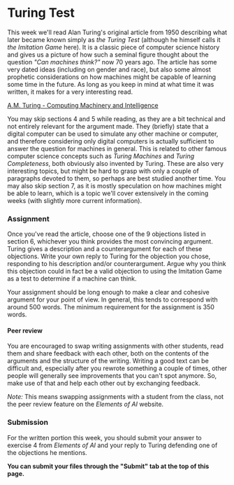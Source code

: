 
# Turing Test

This week we'll read Alan Turing's original article from 1950 describing what
later became known simply as *the Turing Test* (although he himself calls it
*the Imitation Game* here). It is a classic piece of computer science history
and gives us a picture of how such a seminal figure thought about the question
*"Can machines think?"* now 70 years ago. The article has some very dated ideas
(including on gender and race), but also some almost prophetic considerations
on how machines might be capable of learning some time in the future. As long
as you keep in mind at what time it was written, it makes for a very
interesting read.

[A.M. Turing - Computing Machinery and Intelligence](turing_test.pdf)

You may skip sections 4 and 5 while reading, as they are a bit technical and
not entirely relevant for the argument made. They (briefly) state that a
digital computer can be used to simulate any other machine or computer, and
therefore considering only digital computers is actually sufficient to answer
the question for machines in general. This is related to other famous computer
science concepts such as *Turing Machines* and *Turing Completeness*, both
obviously also invented by Turing. These are also very interesting topics, but
might be hard to grasp with only a couple of paragraphs devoted to them, so
perhaps are best studied another time. You may also skip section 7, as it is
mostly speculation on how machines might be able to learn, which is a topic
we'll cover extensively in the coming weeks (with slightly more current
information).

### Assignment

Once you've read the article, choose one of the 9 objections listed in section
6, whichever you think provides the most convincing argument. Turing gives a
description and a counterargument for each of these objections. Write your own
reply to Turing for the objection you chose, responding to his description
and/or counterargument. Argue why you think this objection could in fact be a
valid objection to using the Imitation Game as a test to determine if a machine
can think.

Your assignment should be long enough to make a clear and cohesive argument for
your point of view. In general, this tends to correspond with around 500 words.
The minimum requirement for the assignment is 350 words.

#### Peer review

You are encouraged to swap writing assignments with other students, read them
and share feedback with each other, both on the contents of the arguments and
the structure of the writing. Writing a good text can be difficult and,
especially after you rewrote something a couple of times, other people will
generally see improvements that you can't spot anymore. So, make use of that
and help each other out by exchanging feedback.

*Note:* This means swapping assignments with a student from the class, not
the peer review feature on the *Elements of AI* website.

### Submission

For the written portion this week, you should submit your answer to exercise 4
from *Elements of AI* and your reply to Turing defending one of the objections
he mentions.

**You can submit your files through the "Submit" tab at the top of this page.**
